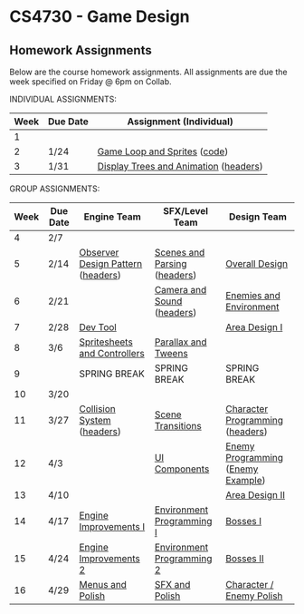 CS4730 - Game Design
===============================

<a name="introduction"></a>Homework Assignments
--------------------------------------- 

Below are the course homework assignments. All assignments are due the week specified on Friday @ 6pm on Collab.

INDIVIDUAL ASSIGNMENTS:

| Week | Due Date | Assignment (Individual) |
|--------------|------------------|------------------|
|1|||
|2|1/24|<a href="./everyone/GameLoop.pdf">Game Loop and Sprites</a> (<a href="./code/starterCode.zip">code</a>)|
|3|1/31|<a href="./everyone/DisplayTreeAndAnimation.pdf">Display Trees and Animation</a> (<a href="./code/DisplayTreeAndAnimation.zip">headers</a>)|

GROUP ASSIGNMENTS:

| Week | Due Date | Engine Team | SFX/Level Team | Design Team |
|----|----|------------------|------------------|------------------|
|4|2/7||||
|5|2/14|<a href="./engineTeam/ObserverDesignPattern.pdf">Observer Design Pattern</a> (<a href="./code/ObserverDesignPattern.zip">headers</a>)|<a href="./SFXLevelTeam/ScenesAndParsing.pdf">Scenes and Parsing</a> (<a href="./code/ScenesAndParsing.zip">headers</a>)|<a href="./designTeam/OverallDesign.pdf">Overall Design</a>|
|6|2/21||<a href="./SFXLevelTeam/cameraAndSound.pdf">Camera and Sound</a> (<a href="./SFXLevelTeam/cameraAndSound.zip">headers</a>)|<a href="./designTeam/EnemiesAndEnvironment.pdf">Enemies and Environment</a>|
|7|2/28|<a href="./engineTeam/DevelopmentTool.pdf">Dev Tool</a>||<a href="./designTeam/AreaDesign1.pdf">Area Design I</a>|
|8|3/6|<a href="./engineTeam/SpriteSheetsAndControllers.pdf">Spritesheets and Controllers</a>|<a href="./SFXLevelTeam/parallaxAndTweens.pdf">Parallax and Tweens</a>||
|9||SPRING BREAK|SPRING BREAK|SPRING BREAK|
|10|3/20||||
|11|3/27|<a href="./engineTeam/CollisionSystem.pdf">Collision System</a> (<a href="./engineTeam/CollisionSystem.h">headers</a>)|<a href="./SFXLevelTeam/SceneTransitions.pdf">Scene Transitions</a>|<a href="./designTeam/CharacterProgramming.pdf">Character Programming</a> (<a href="./designTeam/Player.zip">headers</a>)|
|12|4/3||<a href="./SFXLevelTeam/UIComponents.pdf">UI Components</a>|<a href="./designTeam/EnemyProgramming.pdf">Enemy Programming</a> (<a href="./designTeam/Enemy.cpp">Enemy Example</a>)|
|13|4/10|||<a href="./designTeam/AreaDesign2.pdf">Area Design II</a>|
|14|4/17|<a href="./engineTeam/EngineImprovements1.pdf">Engine Improvements I</a>|<a href="./SFXLevelTeam/EnvironmentProgramming1.pdf">Environment Programming I</a>|<a href="./designTeam/Bosses1.pdf">Bosses I</a>|
|15|4/24|<a href="./engineTeam/EngineImprovements2.pdf">Engine Improvements 2</a>|<a href="./SFXLevelTeam/EnvironmentProgramming2.pdf">Environment Programming 2</a>|<a href = "./designTeam/Bosses2.pdf">Bosses II</a>|
|16|4/29|<a href="./engineTeam/EnginePolish.pdf">Menus and Polish|<a href="./SFXLevelTeam/SFXAndPolish.pdf">SFX and Polish</a>|<a href="./designTeam/Polish.pdf">Character / Enemy Polish</a>|


